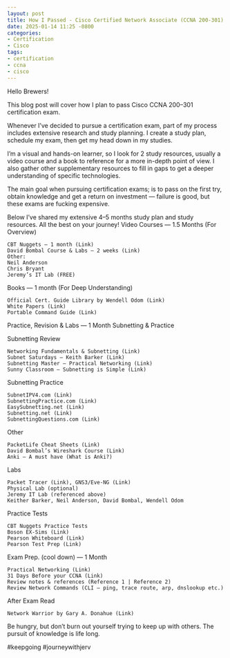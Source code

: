 ```yaml
---
layout: post
title: How I Passed - Cisco Certified Network Associate (CCNA 200-301)
date: 2025-01-14 11:25 -0800
categories:
- Certification
- Cisco
tags:
- certification
- ccna
- cisco
---
```

Hello Brewers!

This blog post will cover how I plan to pass Cisco CCNA 200–301 certification exam.

Whenever I’ve decided to pursue a certification exam, part of my process includes extensive research and study planning. I create a study plan, schedule my exam, then get my head down in my studies.

I’m a visual and hands-on learner, so I look for 2 study resources, usually a video course and a book to reference for a more in-depth point of view. I also gather other supplementary resources to fill in gaps to get a deeper understanding of specific technologies.

The main goal when pursuing certification exams; is to pass on the first try, obtain knowledge and get a return on investment — failure is good, but these exams are fucking expensive.

Below I’ve shared my extensive 4–5 months study plan and study resources. All the best on your journey!
Video Courses — 1.5 Months (For Overview)

    CBT Nuggets — 1 month (Link)
    David Bombal Course & Labs — 2 weeks (Link)
    Other:
    Neil Anderson
    Chris Bryant
    Jeremy’s IT Lab (FREE)

Books — 1 month (For Deep Understanding)

    Official Cert. Guide Library by Wendell Odom (Link)
    White Papers (Link)
    Portable Command Guide (Link)

Practice, Revision & Labs — 1 Month
Subnetting & Practice

Subnetting Review

    Networking Fundamentals & Subnetting (Link)
    Subnet Saturdays — Keith Barker (Link)
    Subnetting Master — Practical Networking (Link)
    Sunny Classroom — Subnetting is Simple (Link)

Subnetting Practice

    SubnetIPV4.com (Link)
    SubnettingPractice.com (Link)
    EasySubnetting.net (Link)
    Subnetting.net (Link)
    SubnettingQuestions.com (Link)

Other

    PacketLife Cheat Sheets (Link)
    David Bombal’s Wireshark Course (Link)
    Anki — A must have (What is Anki?)

Labs

    Packet Tracer (Link), GNS3/Eve-NG (Link)
    Physical Lab (optional)
    Jeremy IT Lab (referenced above)
    Keither Barker, Neil Anderson, David Bombal, Wendell Odom

Practice Tests

    CBT Nuggets Practice Tests
    Boson EX-Sims (Link)
    Pearson Whiteboard (Link)
    Pearson Test Prep (Link)

Exam Prep. (cool down) — 1 Month

    Practical Networking (Link)
    31 Days Before your CCNA (Link)
    Review notes & references (Reference 1 | Reference 2)
    Review Network Commands (CLI — ping, trace route, arp, dnslookup etc.)

After Exam Read

    Network Warrior by Gary A. Donahue (Link)

Be hungry, but don’t burn out yourself trying to keep up with others. The pursuit of knowledge is life long.

#keepgoing #journeywithjerv
